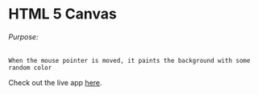 # HTML 5 Canvas

###### Purpose:
    When the mouse pointer is moved, it paints the background with some random color

 Check out the live app [here](https://pratyusha-brs.github.io/html-canvas/).